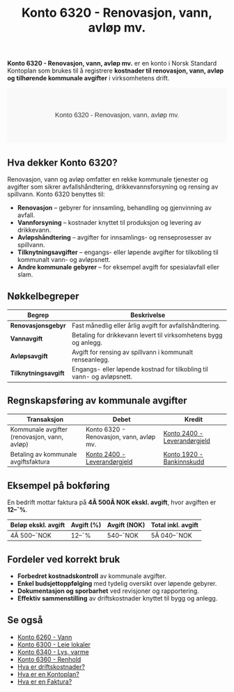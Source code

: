 ﻿---
title: "Konto 6320 - Renovasjon, vann, avløp mv."
meta_title: "6320-renovasjon-vann-avlop-mv"
meta_description: '**Konto 6320 - Renovasjon, vann, avløp mv.** er en konto i Norsk Standard Kontoplan som brukes til å registrere **kostnader til renovasjon, vann, avløp og ti...'
slug: 6320-renovasjon-vann-avlop-mv
type: blog
layout: pages/single
---

**Konto 6320 - Renovasjon, vann, avløp mv.** er en konto i Norsk Standard Kontoplan som brukes til å registrere **kostnader til renovasjon, vann, avløp og tilhørende kommunale avgifter** i virksomhetens drift.

![Illustrasjon av konto 6320 Renovasjon, vann, avløp mv.](6320-renovasjon-vann-avlop-mv-image.svg)

## Hva dekker Konto 6320?

Renovasjon, vann og avløp omfatter en rekke kommunale tjenester og avgifter som sikrer avfallshåndtering, drikkevannsforsyning og rensing av spillvann. Konto 6320 benyttes til:

* **Renovasjon** – gebyrer for innsamling, behandling og gjenvinning av avfall.
* **Vannforsyning** – kostnader knyttet til produksjon og levering av drikkevann.
* **Avløpshåndtering** – avgifter for innsamlings- og renseprosesser av spillvann.
* **Tilknytningsavgifter** – engangs- eller løpende avgifter for tilkobling til kommunalt vann- og avløpsnett.
* **Andre kommunale gebyrer** – for eksempel avgift for spesialavfall eller slam.

## Nøkkelbegreper

| Begrep                 | Beskrivelse                                                               |
|------------------------|---------------------------------------------------------------------------|
| **Renovasjonsgebyr**   | Fast månedlig eller årlig avgift for avfallshåndtering.                  |
| **Vannavgift**         | Betaling for drikkevann levert til virksomhetens bygg og anlegg.         |
| **Avløpsavgift**       | Avgift for rensing av spillvann i kommunalt renseanlegg.                 |
| **Tilknytningsavgift** | Engangs- eller løpende kostnad for tilkobling til vann- og avløpsnett.    |

## Regnskapsføring av kommunale avgifter

| Transaksjon                                   | Debet                                    | Kredit                                                                            |
|-----------------------------------------------|------------------------------------------|-----------------------------------------------------------------------------------|
| Kommunale avgifter (renovasjon, vann, avløp)  | Konto 6320 - Renovasjon, vann, avløp mv. | [Konto 2400 - Leverandørgjeld](/blogs/kontoplan/2400-leverandorgjeld "Konto 2400 - Leverandørgjeld") |
| Betaling av kommunale avgiftsfaktura         | [Konto 2400 - Leverandørgjeld](/blogs/kontoplan/2400-leverandorgjeld "Konto 2400 - Leverandørgjeld")   | [Konto 1920 - Bankinnskudd](/blogs/kontoplan/1920-bankinnskudd "Konto 1920 - Bankinnskudd")        |

## Eksempel på bokføring

En bedrift mottar faktura på **4Â 500Â NOK ekskl. avgift**, hvor avgiften er **12–¯%**.

| Beløp ekskl. avgift | Avgift (%) | Avgift (NOK) | Total inkl. avgift |
|---------------------|------------|--------------|--------------------|
| 4Â 500–¯NOK           | 12–¯%       | 540–¯NOK      | 5Â 040–¯NOK          |

## Fordeler ved korrekt bruk

* **Forbedret kostnadskontroll** av kommunale avgifter.
* **Enkel budsjettoppfølging** med tydelig oversikt over løpende gebyrer.
* **Dokumentasjon og sporbarhet** ved revisjoner og rapportering.
* **Effektiv sammenstilling** av driftskostnader knyttet til bygg og anlegg.

## Se også

* [Konto 6260 - Vann](/blogs/kontoplan/6260-vann "Konto 6260 - Vann")
* [Konto 6300 - Leie lokaler](/blogs/kontoplan/6300-leie-lokaler "Konto 6300 - Leie lokaler")
* [Konto 6340 - Lys, varme](/blogs/kontoplan/6340-lys-varme "Konto 6340 - Lys, varme")
* [Konto 6360 - Renhold](/blogs/kontoplan/6360-renhold "Konto 6360 - Renhold")
* [Hva er driftskostnader?](/blogs/regnskap/hva-er-driftskostnader "Hva er driftskostnader?")
* [Hva er en Kontoplan?](/blogs/regnskap/hva-er-kontoplan "Hva er en Kontoplan? Komplett Guide til Kontoplaner i Norsk Regnskap")
* [Hva er en Faktura?](/blogs/regnskap/hva-er-en-faktura "Hva er en Faktura? En Guide til Norske Fakturakrav")






